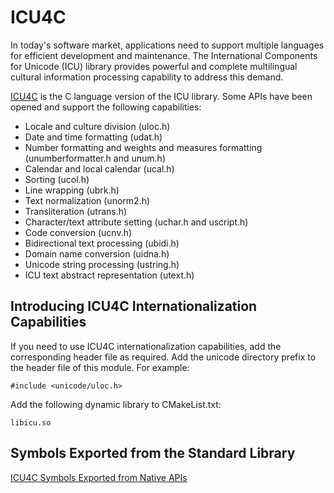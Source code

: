 # ICU4C

In today's software market, applications need to support multiple languages for efficient development and maintenance. The International Components for Unicode (ICU) library provides powerful and complete multilingual cultural information processing capability to address this demand.

[ICU4C](https://unicode-org.github.io/icu/userguide/icu4c/) is the C language version of the ICU library. Some APIs have been opened and support the following capabilities:

- Locale and culture division (uloc.h)
- Date and time formatting (udat.h)
- Number formatting and weights and measures formatting (unumberformatter.h and unum.h)
- Calendar and local calendar (ucal.h)
- Sorting (ucol.h)
- Line wrapping (ubrk.h)
- Text normalization (unorm2.h)
- Transliteration (utrans.h)
- Character/text attribute setting (uchar.h and uscript.h)
- Code conversion (ucnv.h)
- Bidirectional text processing (ubidi.h)
- Domain name conversion (uidna.h)
- Unicode string processing (ustring.h)
- ICU text abstract representation (utext.h)

## Introducing ICU4C Internationalization Capabilities

If you need to use ICU4C internationalization capabilities, add the corresponding header file as required. Add the unicode directory prefix to the header file of this module. For example:
```
#include <unicode/uloc.h>
```

Add the following dynamic library to CMakeList.txt:
```
libicu.so
```

## Symbols Exported from the Standard Library

[ICU4C Symbols Exported from Native APIs](icu4c-symbol.md)
